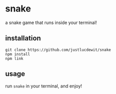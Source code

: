 # snake
a snake game that runs inside your terminal!

## installation
```
git clone https://github.com/justlucdewit/snake
npm install
npm link
```

## usage
run `snake` in your terminal, and enjoy!